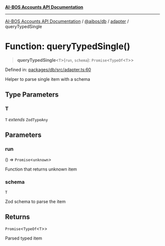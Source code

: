 [**AI-BOS Accounts API Documentation**](../../../../README.md)

***

[AI-BOS Accounts API Documentation](../../../../README.md) / [@aibos/db](../../README.md) / [adapter](../README.md) / queryTypedSingle

# Function: queryTypedSingle()

> **queryTypedSingle**\<`T`\>(`run`, `schema`): `Promise`\<`TypeOf`\<`T`\>\>

Defined in: [packages/db/src/adapter.ts:60](https://github.com/pohlai88/accounts/blob/48103fb36d28b2b9bfb33472b6de2f719773cde9/packages/db/src/adapter.ts#L60)

Helper to parse single item with a schema

## Type Parameters

### T

`T` *extends* `ZodTypeAny`

## Parameters

### run

() => `Promise`\<`unknown`\>

Function that returns unknown item

### schema

`T`

Zod schema to parse the item

## Returns

`Promise`\<`TypeOf`\<`T`\>\>

Parsed typed item
